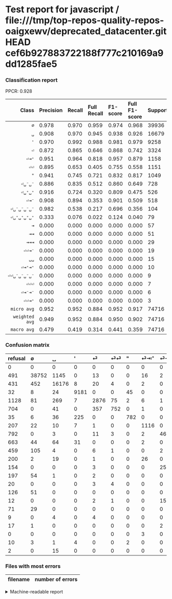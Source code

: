 # Test report for javascript / file:///tmp/top-repos-quality-repos-oaigxewv/deprecated_datacenter.git HEAD cef6b927883722188f777c210169a9dd1285fae5

### Classification report

PPCR: 0.928

| Class | Precision | Recall | Full Recall | F1-score | Full F1-score | Support | Full Support | PPCR |
|------:|:----------|:-------|:------------|:---------|:---------|:--------|:-------------|:-----|
| `∅` | 0.978| 0.970| 0.959| 0.974| 0.968| 39936| 40427| 0.988 |
| `␣` | 0.908| 0.970| 0.945| 0.938| 0.926| 16679| 17110| 0.975 |
| `'` | 0.970| 0.992| 0.988| 0.981| 0.979| 9258| 9290| 0.997 |
| `⏎` | 0.872| 0.865| 0.646| 0.868| 0.742| 3324| 4452| 0.747 |
| `⏎⇥⁺` | 0.951| 0.964| 0.818| 0.957| 0.879| 1158| 1365| 0.848 |
| `⏎⏎` | 0.895| 0.653| 0.405| 0.755| 0.558| 1151| 1855| 0.620 |
| `"` | 0.941| 0.745| 0.721| 0.832| 0.817| 1049| 1084| 0.968 |
| `⏎␣⁻␣⁻` | 0.886| 0.835| 0.512| 0.860| 0.649| 728| 1187| 0.613 |
| `⏎␣⁺␣⁺` | 0.916| 0.724| 0.320| 0.809| 0.475| 526| 1189| 0.442 |
| `⏎⇥⁻` | 0.908| 0.894| 0.353| 0.901| 0.509| 518| 1310| 0.395 |
| `⏎␣⁻␣⁻␣⁻␣⁻` | 0.982| 0.538| 0.217| 0.696| 0.356| 104| 258| 0.403 |
| `⏎␣⁺␣⁺␣⁺␣⁺` | 0.333| 0.076| 0.022| 0.124| 0.040| 79| 279| 0.283 |
| `⇥` | 0.000| 0.000| 0.000| 0.000| 0.000| 57| 254| 0.224 |
| `⇥⇥` | 0.000| 0.000| 0.000| 0.000| 0.000| 51| 177| 0.288 |
| `⇥⇥⇥` | 0.000| 0.000| 0.000| 0.000| 0.000| 29| 100| 0.290 |
| `⏎⏎⇥⁻` | 0.000| 0.000| 0.000| 0.000| 0.000| 19| 31| 0.613 |
| `␣␣` | 0.000| 0.000| 0.000| 0.000| 0.000| 15| 17| 0.882 |
| `⏎⇥⁺⇥⁺` | 0.000| 0.000| 0.000| 0.000| 0.000| 10| 20| 0.500 |
| `⏎⏎␣⁻␣⁻␣⁻␣⁻` | 0.000| 0.000| 0.000| 0.000| 0.000| 9| 18| 0.500 |
| `⏎⏎⏎` | 0.000| 0.000| 0.000| 0.000| 0.000| 7| 27| 0.259 |
| `⏎⇥⁻⇥⁻` | 0.000| 0.000| 0.000| 0.000| 0.000| 6| 23| 0.261 |
| `⏎⏎⇥⁺` | 0.000| 0.000| 0.000| 0.000| 0.000| 3| 3| 1.000 |
| `micro avg` | 0.952| 0.952| 0.884| 0.952| 0.917| 74716| 80476| 0.928 |
| `weighted avg` | 0.949| 0.952| 0.884| 0.950| 0.902| 74716| 80476| 0.928 |
| `macro avg` | 0.479| 0.419| 0.314| 0.441| 0.359| 74716| 80476| 0.928 |

### Confusion matrix

|refusal|  ∅| ␣| '| ⏎| ⏎⏎| "| ⏎⇥⁺| ⏎⇥⁻| ⏎␣⁺␣⁺| ⏎␣⁻␣⁻| ⏎␣⁺␣⁺␣⁺␣⁺| ⏎␣⁻␣⁻␣⁻␣⁻| ⇥| ⏎⏎⏎| ⇥⇥| ⏎⏎⇥⁻| ⇥⇥⇥| ⏎⏎␣⁻␣⁻␣⁻␣⁻| ⏎⇥⁻⇥⁻| ⏎⏎⇥⁺| ⏎⇥⁺⇥⁺| ␣␣| 
|:---|:---|:---|:---|:---|:---|:---|:---|:---|:---|:---|:---|:---|:---|:---|:---|:---|:---|:---|:---|:---|:---|:---|
|0 |0 |0 |0 |0 |0 |0 |0 |0 |0 |0 |0 |0 |0 |0 |0 |0 |0 |0 |0 |0 |0 |0 |
|491 |38752 |1145 |0 |13 |0 |0 |16 |2 |0 |8 |0 |0 |0 |0 |0 |0 |0 |0 |0 |0 |0 |0 |
|431 |452 |16176 |8 |20 |4 |0 |2 |0 |3 |7 |7 |0 |0 |0 |0 |0 |0 |0 |0 |0 |0 |0 |
|32 |8 |24 |9181 |0 |0 |45 |0 |0 |0 |0 |0 |0 |0 |0 |0 |0 |0 |0 |0 |0 |0 |0 |
|1128 |81 |269 |7 |2876 |75 |2 |6 |1 |4 |2 |0 |1 |0 |0 |0 |0 |0 |0 |0 |0 |0 |0 |
|704 |0 |41 |0 |357 |752 |0 |1 |0 |0 |0 |0 |0 |0 |0 |0 |0 |0 |0 |0 |0 |0 |0 |
|35 |6 |36 |225 |0 |0 |782 |0 |0 |0 |0 |0 |0 |0 |0 |0 |0 |0 |0 |0 |0 |0 |0 |
|207 |22 |10 |7 |1 |0 |0 |1116 |0 |1 |0 |1 |0 |0 |0 |0 |0 |0 |0 |0 |0 |0 |0 |
|792 |0 |3 |0 |11 |3 |0 |2 |463 |0 |36 |0 |0 |0 |0 |0 |0 |0 |0 |0 |0 |0 |0 |
|663 |44 |64 |31 |0 |0 |0 |2 |0 |381 |0 |4 |0 |0 |0 |0 |0 |0 |0 |0 |0 |0 |0 |
|459 |105 |4 |0 |6 |1 |0 |0 |2 |2 |608 |0 |0 |0 |0 |0 |0 |0 |0 |0 |0 |0 |0 |
|200 |2 |19 |0 |1 |0 |0 |26 |0 |25 |0 |6 |0 |0 |0 |0 |0 |0 |0 |0 |0 |0 |0 |
|154 |0 |0 |0 |3 |0 |0 |0 |25 |0 |20 |0 |56 |0 |0 |0 |0 |0 |0 |0 |0 |0 |0 |
|197 |54 |1 |0 |2 |0 |0 |0 |0 |0 |0 |0 |0 |0 |0 |0 |0 |0 |0 |0 |0 |0 |0 |
|20 |0 |0 |0 |3 |4 |0 |0 |0 |0 |0 |0 |0 |0 |0 |0 |0 |0 |0 |0 |0 |0 |0 |
|126 |51 |0 |0 |0 |0 |0 |0 |0 |0 |0 |0 |0 |0 |0 |0 |0 |0 |0 |0 |0 |0 |0 |
|12 |0 |0 |0 |2 |1 |0 |0 |15 |0 |1 |0 |0 |0 |0 |0 |0 |0 |0 |0 |0 |0 |0 |
|71 |29 |0 |0 |0 |0 |0 |0 |0 |0 |0 |0 |0 |0 |0 |0 |0 |0 |0 |0 |0 |0 |0 |
|9 |0 |4 |0 |4 |0 |0 |0 |0 |0 |1 |0 |0 |0 |0 |0 |0 |0 |0 |0 |0 |0 |0 |
|17 |1 |0 |0 |0 |0 |0 |0 |2 |0 |3 |0 |0 |0 |0 |0 |0 |0 |0 |0 |0 |0 |0 |
|0 |0 |0 |0 |0 |0 |0 |3 |0 |0 |0 |0 |0 |0 |0 |0 |0 |0 |0 |0 |0 |0 |0 |
|10 |3 |1 |4 |0 |0 |2 |0 |0 |0 |0 |0 |0 |0 |0 |0 |0 |0 |0 |0 |0 |0 |0 |
|2 |0 |15 |0 |0 |0 |0 |0 |0 |0 |0 |0 |0 |0 |0 |0 |0 |0 |0 |0 |0 |0 |0 |

### Files with most errors

| filename | number of errors|
|:----:|:-----|

<details>
    <summary>Machine-readable report</summary>
```json
{
  "cl_report": {"\"": {"f1-score": 0.8319148936170212, "precision": 0.941034897713598, "recall": 0.7454718779790277, "support": 1049}, "\u0027": {"f1-score": 0.9808236739490411, "precision": 0.9701997252456938, "recall": 0.9916828688701663, "support": 9258}, "macro avg": {"f1-score": 0.4406858450897755, "precision": 0.4791424672793633, "recall": 0.41942638516781233, "support": 74716}, "micro avg": {"f1-score": 0.952259221585738, "precision": 0.952259221585738, "recall": 0.952259221585738, "support": 74716}, "weighted avg": {"f1-score": 0.9499107270016437, "precision": 0.9494887615183134, "recall": 0.952259221585738, "support": 74716}, "\u21e5": {"f1-score": 0.0, "precision": 0.0, "recall": 0.0, "support": 57}, "\u21e5\u21e5": {"f1-score": 0.0, "precision": 0.0, "recall": 0.0, "support": 51}, "\u21e5\u21e5\u21e5": {"f1-score": 0.0, "precision": 0.0, "recall": 0.0, "support": 29}, "\u2205": {"f1-score": 0.9743293188846704, "precision": 0.9783388033324918, "recall": 0.9703525641025641, "support": 39936}, "\u23ce": {"f1-score": 0.8684886003321758, "precision": 0.8717793270688088, "recall": 0.865222623345367, "support": 3324}, "\u23ce\u21e5\u207a": {"f1-score": 0.9571183533447684, "precision": 0.9505962521294719, "recall": 0.9637305699481865, "support": 1158}, "\u23ce\u21e5\u207a\u21e5\u207a": {"f1-score": 0.0, "precision": 0.0, "recall": 0.0, "support": 10}, "\u23ce\u21e5\u207b": {"f1-score": 0.9007782101167314, "precision": 0.907843137254902, "recall": 0.8938223938223938, "support": 518}, "\u23ce\u21e5\u207b\u21e5\u207b": {"f1-score": 0.0, "precision": 0.0, "recall": 0.0, "support": 6}, "\u23ce\u23ce": {"f1-score": 0.755399296835761, "precision": 0.8952380952380953, "recall": 0.6533449174630755, "support": 1151}, "\u23ce\u23ce\u21e5\u207a": {"f1-score": 0.0, "precision": 0.0, "recall": 0.0, "support": 3}, "\u23ce\u23ce\u21e5\u207b": {"f1-score": 0.0, "precision": 0.0, "recall": 0.0, "support": 19}, "\u23ce\u23ce\u23ce": {"f1-score": 0.0, "precision": 0.0, "recall": 0.0, "support": 7}, "\u23ce\u23ce\u2423\u207b\u2423\u207b\u2423\u207b\u2423\u207b": {"f1-score": 0.0, "precision": 0.0, "recall": 0.0, "support": 9}, "\u23ce\u2423\u207a\u2423\u207a": {"f1-score": 0.8089171974522292, "precision": 0.9158653846153846, "recall": 0.7243346007604563, "support": 526}, "\u23ce\u2423\u207a\u2423\u207a\u2423\u207a\u2423\u207a": {"f1-score": 0.12371134020618557, "precision": 0.3333333333333333, "recall": 0.0759493670886076, "support": 79}, "\u23ce\u2423\u207b\u2423\u207b": {"f1-score": 0.85997171145686, "precision": 0.8862973760932945, "recall": 0.8351648351648352, "support": 728}, "\u23ce\u2423\u207b\u2423\u207b\u2423\u207b\u2423\u207b": {"f1-score": 0.6956521739130436, "precision": 0.9824561403508771, "recall": 0.5384615384615384, "support": 104}, "\u2423": {"f1-score": 0.9379838218665739, "precision": 0.9081518077700427, "recall": 0.9698423166856526, "support": 16679}, "\u2423\u2423": {"f1-score": 0.0, "precision": 0.0, "recall": 0.0, "support": 15}},
  "cl_report_full": {"\"": {"f1-score": 0.8167101827676241, "precision": 0.941034897713598, "recall": 0.7214022140221402, "support": 1084}, "\u0027": {"f1-score": 0.9791500026662401, "precision": 0.9701997252456938, "recall": 0.9882669537136706, "support": 9290}, "macro avg": {"f1-score": 0.3590280588547852, "precision": 0.4791424672793633, "recall": 0.3139668780997647, "support": 80476}, "micro avg": {"f1-score": 0.9169158204031136, "precision": 0.952259221585738, "recall": 0.8841020925493315, "support": 80476}, "weighted avg": {"f1-score": 0.9024263620693219, "precision": 0.9398970717555635, "recall": 0.8841020925493315, "support": 80476}, "\u21e5": {"f1-score": 0.0, "precision": 0.0, "recall": 0.0, "support": 254}, "\u21e5\u21e5": {"f1-score": 0.0, "precision": 0.0, "recall": 0.0, "support": 177}, "\u21e5\u21e5\u21e5": {"f1-score": 0.0, "precision": 0.0, "recall": 0.0, "support": 100}, "\u2205": {"f1-score": 0.9683521371365743, "precision": 0.9783388033324918, "recall": 0.9585672941351078, "support": 40427}, "\u23ce": {"f1-score": 0.7420977938330539, "precision": 0.8717793270688088, "recall": 0.6460017969451932, "support": 4452}, "\u23ce\u21e5\u207a": {"f1-score": 0.8790862544308783, "precision": 0.9505962521294719, "recall": 0.8175824175824176, "support": 1365}, "\u23ce\u21e5\u207a\u21e5\u207a": {"f1-score": 0.0, "precision": 0.0, "recall": 0.0, "support": 20}, "\u23ce\u21e5\u207b": {"f1-score": 0.5087912087912089, "precision": 0.907843137254902, "recall": 0.3534351145038168, "support": 1310}, "\u23ce\u21e5\u207b\u21e5\u207b": {"f1-score": 0.0, "precision": 0.0, "recall": 0.0, "support": 23}, "\u23ce\u23ce": {"f1-score": 0.5580705009276438, "precision": 0.8952380952380953, "recall": 0.40539083557951483, "support": 1855}, "\u23ce\u23ce\u21e5\u207a": {"f1-score": 0.0, "precision": 0.0, "recall": 0.0, "support": 3}, "\u23ce\u23ce\u21e5\u207b": {"f1-score": 0.0, "precision": 0.0, "recall": 0.0, "support": 31}, "\u23ce\u23ce\u23ce": {"f1-score": 0.0, "precision": 0.0, "recall": 0.0, "support": 27}, "\u23ce\u23ce\u2423\u207b\u2423\u207b\u2423\u207b\u2423\u207b": {"f1-score": 0.0, "precision": 0.0, "recall": 0.0, "support": 18}, "\u23ce\u2423\u207a\u2423\u207a": {"f1-score": 0.47476635514018695, "precision": 0.9158653846153846, "recall": 0.32043734230445753, "support": 1189}, "\u23ce\u2423\u207a\u2423\u207a\u2423\u207a\u2423\u207a": {"f1-score": 0.04040404040404041, "precision": 0.3333333333333333, "recall": 0.021505376344086023, "support": 279}, "\u23ce\u2423\u207b\u2423\u207b": {"f1-score": 0.6492258408969568, "precision": 0.8862973760932945, "recall": 0.5122156697556866, "support": 1187}, "\u23ce\u2423\u207b\u2423\u207b\u2423\u207b\u2423\u207b": {"f1-score": 0.35555555555555557, "precision": 0.9824561403508771, "recall": 0.21705426356589147, "support": 258}, "\u2423": {"f1-score": 0.9264074222553118, "precision": 0.9081518077700427, "recall": 0.9454120397428405, "support": 17110}, "\u2423\u2423": {"f1-score": 0.0, "precision": 0.0, "recall": 0.0, "support": 17}},
  "ppcr": 0.9284258660967245
}
```
</details>
